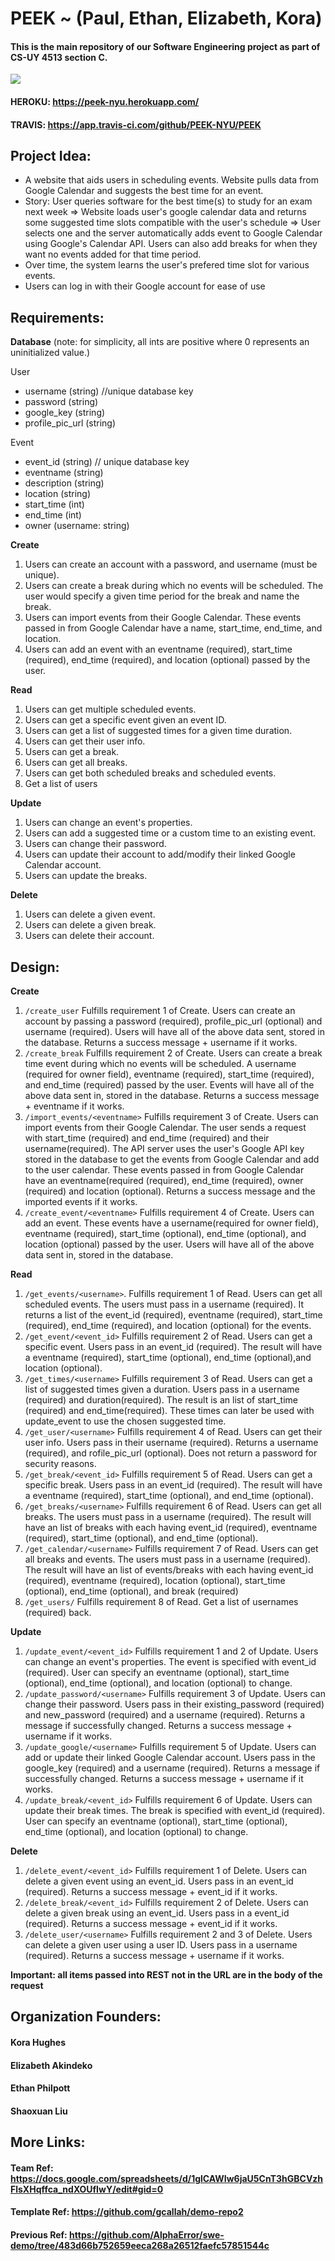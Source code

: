 # PEEK ~ (Paul, Ethan, Elizabeth, Kora)
#### This is the main repository of our Software Engineering project as part of CS-UY 4513 section C.
![](https://app.travis-ci.com/PEEK-NYU/PEEK.svg?branch=main)

#### HEROKU:  https://peek-nyu.herokuapp.com/
#### TRAVIS:  https://app.travis-ci.com/github/PEEK-NYU/PEEK

## Project Idea:
* A website that aids users in scheduling events. Website pulls data from Google Calendar and suggests the best time for an event.
* Story: User queries software for the best time(s) to study for an exam next week => Website loads user's google calendar data and returns some suggested time slots compatible with the user's schedule => User selects one and the server automatically adds event to Google Calendar using Google's Calendar API. Users can also add breaks for when they want no events added for that time period.
* Over time, the system learns the user's prefered time slot for various events.
* Users can log in with their Google account for ease of use 
 
## Requirements:
**Database** 
(note: for simplicity, all ints are positive where 0 represents an uninitialized value.)

User
* username (string)  //unique database key
* password (string)
* google_key (string)
* profile_pic_url (string)

Event
* event_id (string) // unique database key
* eventname (string)
* description (string)
* location (string)
* start_time (int)
* end_time (int)
* owner (username: string)

**Create**
1. Users can create an account with a password, and username (must be unique).
2. Users can create a break during which no events will be scheduled. The user would specify a given time period for the break and name the break.
3. Users can import events from their Google Calendar. These events passed in from Google Calendar have a name, start_time, end_time, and location.
4. Users can add an event with an eventname (required), start_time (required), end_time (required), and location (optional) passed by the user.

**Read**
1. Users can get multiple scheduled events.
2. Users can get a specific event given an event ID.
3. Users can get a list of suggested times for a given time duration.
4. Users can get their user info.
5. Users can get a break.
6. Users can get all breaks.
7. Users can get both scheduled breaks and scheduled events.
8. Get a list of users

**Update**
1. Users can change an event's properties.
2. Users can add a suggested time or a custom time to an existing event.
3. Users can change their password.
4. Users can update their account to add/modify their linked Google Calendar account.
5. Users can update the breaks.

**Delete**
1. Users can delete a given event.
2. Users can delete a given break.
3. Users can delete their account.

## Design:

**Create**
1. `/create_user` Fulfills requirement 1 of Create. Users can create an account by passing a password (required), profile_pic_url (optional) and username (required). Users will have all of the above data sent, stored in the database. Returns a success message + username if it works.
2. `/create_break` Fulfills requirement 2 of Create. Users can create a break time event during which no events will be scheduled. A username (required for owner field), eventname (required), start_time (required), and end_time (required) passed by the user. Events will have all of the above data sent in, stored in the database. Returns a success message + eventname if it works.
3. `/import_events/<eventname>` Fulfills requirement 3 of Create. Users can import events from their Google Calendar. The user sends a request with start_time (required) and end_time (required) and their username(required). The API server uses the user's Google API key stored in the database to get the events from Google Calendar and add to the user calendar. These events passed in from Google Calendar have an eventname(required (required), end_time (required), owner (required) and location (optional). Returns a success message and the imported events if it works.
4. `/create_event/<eventname>` Fulfills requirement 4 of Create. Users can add an event. These events have a username(required for owner field), eventname (required), start_time (optional), end_time (optional), and location (optional) passed by the user. Users will have all of the above data sent in, stored in the database.

**Read**
1. `/get_events/<username>`. Fulfills requirement 1 of Read. Users can get all scheduled events. The users must pass in a username (required). It returns a list of the event_id (required), eventname (required), start_time (required), end_time (required), and location (optional) for the events.
2. `/get_event/<event_id>` Fulfills requirement 2 of Read. Users can get a specific event. Users pass in an event_id (required). The result will have a eventname (required), start_time (optional), end_time (optional),and location (optional).
3. `/get_times/<username>` Fulfills requirement 3 of Read. Users can get a list of suggested times given a duration. Users pass in a username (required) and duration(required). The result is an list of start_time (required) and end_time(required). These times can later be used with update_event to use the chosen suggested time.
4. `/get_user/<username>` Fulfills requirement 4 of Read. Users can get their user info. Users pass in their username (required). Returns a username (required), and rofile_pic_url (optional). Does not return a password for security reasons.
5. `/get_break/<event_id>` Fulfills requirement 5 of Read. Users can get a specific break. Users pass in an event_id (required). The result will have a eventname (required), start_time (optional), and end_time (optional).
6. `/get_breaks/<username>` Fulfills requirement 6 of Read. Users can get all breaks. The users must pass in a username (required). The result will have an list of breaks with each having event_id (required), eventname (required), start_time (optional), and end_time (optional).
7. `/get_calendar/<username>`  Fulfills requirement 7 of Read. Users can get all breaks and events. The users must pass in a username (required). The result will have an list of events/breaks with each having event_id (required), eventname (required), location (optional), start_time (optional), end_time (optional), and break (required)
8. `/get_users/` Fulfills requirement 8 of Read. Get a list of usernames (required) back.

**Update**

1. `/update_event/<event_id>` Fulfills requirement 1 and 2 of Update.  Users can change an event's properties. The event is specified with event_id (required). User can specify an eventname (optional), start_time (optional), end_time (optional), and location (optional) to change.
2. `/update_password/<username>` Fulfills requirement 3 of Update. Users can change their password. Users pass in their existing_password (required) and new_password (required) and a username (required). Returns a message if successfully changed. Returns a success message + username if it works.
6. `/update_google/<username>` Fulfills requirement 5 of Update. Users can add or update their linked Google Calendar account. Users pass in the google_key (required) and a username (required). Returns a message if successfully changed. Returns a success message + username if it works.
7. `/update_break/<event_id>` Fulfills requirement 6 of Update. Users can update their break times. The break is specified with event_id (required). User can specify an eventname (optional), start_time (optional), end_time (optional), and location (optional) to change.

**Delete**
1. `/delete_event/<event_id>` Fulfills requirement 1 of Delete. Users can delete a given event using an event_id. Users pass in an event_id (required). Returns a success message + event_id if it works.
2. `/delete_break/<event_id>` Fulfills requirement 2 of Delete. Users can delete a given break using an event_id. Users pass in a event_id (required). Returns a success message + event_id if it works.
3. `/delete_user/<username>` Fulfills requirement 2 and 3 of Delete. Users can delete a given user using a user ID. Users pass in a username (required). Returns a success message + username if it works.

**Important: all items passed into REST not in the URL are in the body of the request**
 
## Organization Founders:
#### Kora Hughes
#### Elizabeth Akindeko
#### Ethan Philpott
#### Shaoxuan Liu

## More Links:
#### Team Ref: https://docs.google.com/spreadsheets/d/1glCAWIw6jaU5CnT3hGBCVzhFlsXHqffca_ndXOUfIwY/edit#gid=0
#### Template Ref: https://github.com/gcallah/demo-repo2
#### Previous Ref: https://github.com/AlphaError/swe-demo/tree/483d66b752659eeca268a26512faefc57851544c

